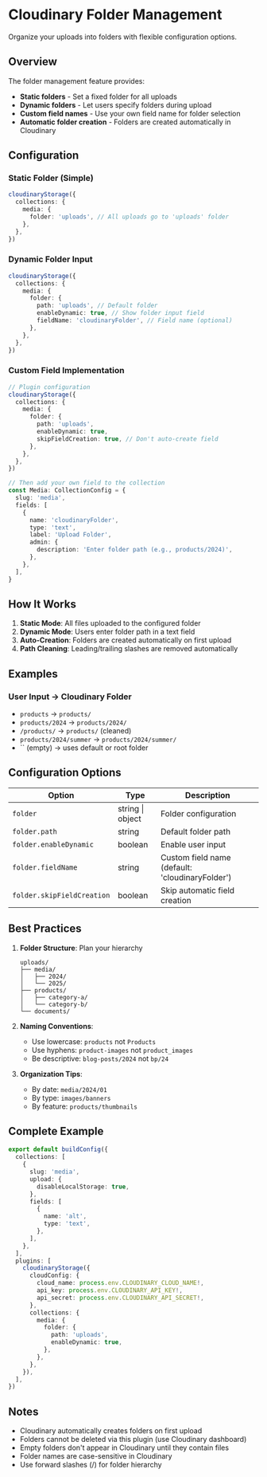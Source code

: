 # Cloudinary Folder Management

Organize your uploads into folders with flexible configuration options.

## Overview

The folder management feature provides:
- **Static folders** - Set a fixed folder for all uploads
- **Dynamic folders** - Let users specify folders during upload
- **Custom field names** - Use your own field name for folder selection
- **Automatic folder creation** - Folders are created automatically in Cloudinary

## Configuration

### Static Folder (Simple)

```typescript
cloudinaryStorage({
  collections: {
    media: {
      folder: 'uploads', // All uploads go to 'uploads' folder
    },
  },
})
```

### Dynamic Folder Input

```typescript
cloudinaryStorage({
  collections: {
    media: {
      folder: {
        path: 'uploads', // Default folder
        enableDynamic: true, // Show folder input field
        fieldName: 'cloudinaryFolder', // Field name (optional)
      },
    },
  },
})
```

### Custom Field Implementation

```typescript
// Plugin configuration
cloudinaryStorage({
  collections: {
    media: {
      folder: {
        path: 'uploads',
        enableDynamic: true,
        skipFieldCreation: true, // Don't auto-create field
      },
    },
  },
})

// Then add your own field to the collection
const Media: CollectionConfig = {
  slug: 'media',
  fields: [
    {
      name: 'cloudinaryFolder',
      type: 'text',
      label: 'Upload Folder',
      admin: {
        description: 'Enter folder path (e.g., products/2024)',
      },
    },
  ],
}
```

## How It Works

1. **Static Mode**: All files uploaded to the configured folder
2. **Dynamic Mode**: Users enter folder path in a text field
3. **Auto-Creation**: Folders are created automatically on first upload
4. **Path Cleaning**: Leading/trailing slashes are removed automatically

## Examples

### User Input → Cloudinary Folder
- `products` → `products/`
- `products/2024` → `products/2024/`
- `/products/` → `products/` (cleaned)
- `products/2024/summer` → `products/2024/summer/`
- `` (empty) → uses default or root folder

## Configuration Options

| Option | Type | Description |
|--------|------|-------------|
| `folder` | string \| object | Folder configuration |
| `folder.path` | string | Default folder path |
| `folder.enableDynamic` | boolean | Enable user input |
| `folder.fieldName` | string | Custom field name (default: 'cloudinaryFolder') |
| `folder.skipFieldCreation` | boolean | Skip automatic field creation |

## Best Practices

1. **Folder Structure**: Plan your hierarchy
   ```
   uploads/
   ├── media/
   │   ├── 2024/
   │   └── 2025/
   ├── products/
   │   ├── category-a/
   │   └── category-b/
   └── documents/
   ```

2. **Naming Conventions**:
   - Use lowercase: `products` not `Products`
   - Use hyphens: `product-images` not `product_images`
   - Be descriptive: `blog-posts/2024` not `bp/24`

3. **Organization Tips**:
   - By date: `media/2024/01`
   - By type: `images/banners`
   - By feature: `products/thumbnails`

## Complete Example

```typescript
export default buildConfig({
  collections: [
    {
      slug: 'media',
      upload: {
        disableLocalStorage: true,
      },
      fields: [
        {
          name: 'alt',
          type: 'text',
        },
      ],
    },
  ],
  plugins: [
    cloudinaryStorage({
      cloudConfig: {
        cloud_name: process.env.CLOUDINARY_CLOUD_NAME!,
        api_key: process.env.CLOUDINARY_API_KEY!,
        api_secret: process.env.CLOUDINARY_API_SECRET!,
      },
      collections: {
        media: {
          folder: {
            path: 'uploads',
            enableDynamic: true,
          },
        },
      },
    }),
  ],
})
```

## Notes

- Cloudinary automatically creates folders on first upload
- Folders cannot be deleted via this plugin (use Cloudinary dashboard)
- Empty folders don't appear in Cloudinary until they contain files
- Folder names are case-sensitive in Cloudinary
- Use forward slashes (/) for folder hierarchy